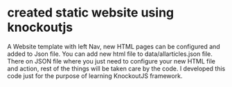 # created static website using knockoutjs
A Website template with left Nav, new HTML pages can be configured and added to Json file.
You can add new html file to data/allarticles.json file.
There on JSON file where you just need to configure your new HTML file and action, rest of the things will be taken care by the code.
I developed this code just for the purpose of learning KnockoutJS framework.
